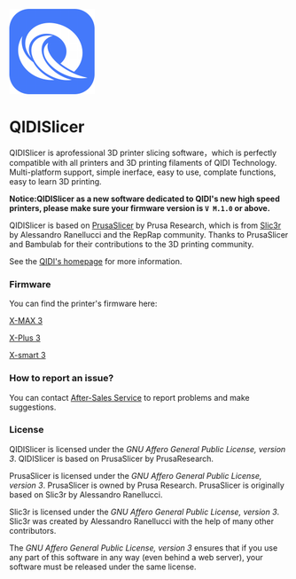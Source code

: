 
![QIDISlicer logo](/resources/icons/QIDISlicer.png?raw=true)

# QIDISlicer
QIDISlicer is aprofessional 3D printer slicing software，which is perfectly compatible with all printers and 3D printing filaments of QIDI Technology. Multi-platform support, simple inerface, easy to use, complate functions, easy to learn 3D printing.

**Notice:QIDISlicer as a new software dedicated to QIDI's new high speed printers, please make sure your firmware version is `V M.1.0` or above.**

QIDISlicer is based on [PrusaSlicer](https://github.com/prusa3d/PrusaSlicer) by Prusa Research, which is from [Slic3r](https://github.com/Slic3r/Slic3r) by Alessandro Ranellucci and the RepRap community.
Thanks to PrusaSlicer and Bambulab for their contributions to the 3D printing community.

See the [QIDI's homepage](https://qidi3d.com) for more information.

### Firmware

You can find the printer's firmware here:

[X-MAX 3](https://github.com/QIDITECH/QIDI_MAX3)

[X-Plus 3](https://github.com/QIDITECH/QIDI_PLUS3)

[X-smart 3](https://github.com/QIDITECH/QIDI_SMART3)

### How to report an issue?

You can contact [After-Sales Service](https://qidi3d.com/pages/warranty-policy-after-sales-support) to report problems and make suggestions.

### License

QIDISlicer is licensed under the _GNU Affero General Public License, version 3_. QIDISlicer is based on PrusaSlicer by PrusaResearch.

PrusaSlicer is licensed under the _GNU Affero General Public License, version 3_. PrusaSlicer is owned by Prusa Research. PrusaSlicer is originally based on Slic3r by Alessandro Ranellucci.

Slic3r is licensed under the _GNU Affero General Public License, version 3_. Slic3r was created by Alessandro Ranellucci with the help of many other contributors.

The _GNU Affero General Public License, version 3_ ensures that if you use any part of this software in any way (even behind a web server), your software must be released under the same license.
